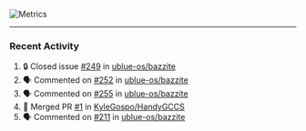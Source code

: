 ![Metrics](https://metrics.lecoq.io/KyleGospo?template=classic&base=header%2C%20activity%2C%20community%2C%20repositories%2C%20metadata&base.indepth=false&base.hireable=false&base.skip=false&config.timezone=America%2FLos_Angeles)

---
### Recent Activity
<!--START_SECTION:activity-->
1. 🔒 Closed issue [#249](https://github.com/ublue-os/bazzite/issues/249) in [ublue-os/bazzite](https://github.com/ublue-os/bazzite)
2. 🗣 Commented on [#252](https://github.com/ublue-os/bazzite/issues/252#issuecomment-1704436448) in [ublue-os/bazzite](https://github.com/ublue-os/bazzite)
3. 🗣 Commented on [#255](https://github.com/ublue-os/bazzite/issues/255#issuecomment-1704372106) in [ublue-os/bazzite](https://github.com/ublue-os/bazzite)
4. 🎉 Merged PR [#1](https://github.com/KyleGospo/HandyGCCS/pull/1) in [KyleGospo/HandyGCCS](https://github.com/KyleGospo/HandyGCCS)
5. 🗣 Commented on [#211](https://github.com/ublue-os/bazzite/issues/211#issuecomment-1703887595) in [ublue-os/bazzite](https://github.com/ublue-os/bazzite)
<!--END_SECTION:activity-->
